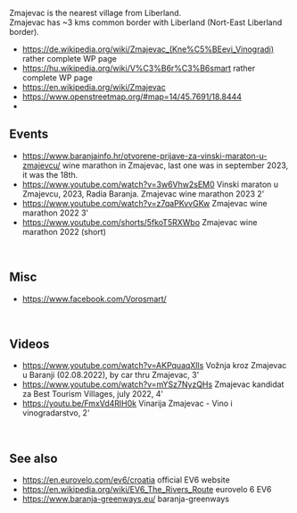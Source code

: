 
Zmajevac is the nearest village from Liberland.  
Zmajevac has ~3 kms common border with Liberland (Nort-East Liberland border).

* https://de.wikipedia.org/wiki/Zmajevac_(Kne%C5%BEevi_Vinogradi) rather complete WP page
* https://hu.wikipedia.org/wiki/V%C3%B6r%C3%B6smart rather complete WP page
* https://en.wikipedia.org/wiki/Zmajevac
* https://www.openstreetmap.org/#map=14/45.7691/18.8444
* <br>

<!--
intégrer la carte OSM depuis la version hr
-->

Events
------
* https://www.baranjainfo.hr/otvorene-prijave-za-vinski-maraton-u-zmajevcu/ wine marathon in Zmajevac, last one was in september 2023, it was the 18th.
* https://www.youtube.com/watch?v=3w6Vhw2sEM0 Vinski maraton u Zmajevcu, 2023, Radia Baranja. Zmajevac wine marathon 2023 2'
* https://www.youtube.com/watch?v=z7qaPKvvGKw Zmajevac wine marathon 2022 3'
* https://www.youtube.com/shorts/5fkoT5RXWbo Zmajevac wine marathon 2022 (short)
<br>

Misc
----
* https://www.facebook.com/Vorosmart/
<br>


Videos
------
* https://www.youtube.com/watch?v=AKPquaqXlls Vožnja kroz Zmajevac u Baranji (02.08.2022), by car thru Zmajevac, 3'
* https://www.youtube.com/watch?v=mYSz7NyzQHs Zmajevac kandidat za Best Tourism Villages, july 2022, 4'
* https://youtu.be/FmxVd4RlH0k Vinarija Zmajevac - Vino i vinogradarstvo, 2'

<br>

See also
--------
* https://en.eurovelo.com/ev6/croatia official EV6 website
* https://en.wikipedia.org/wiki/EV6_The_Rivers_Route eurovelo 6 EV6
* https://www.baranja-greenways.eu/ baranja-greenways

<br>
